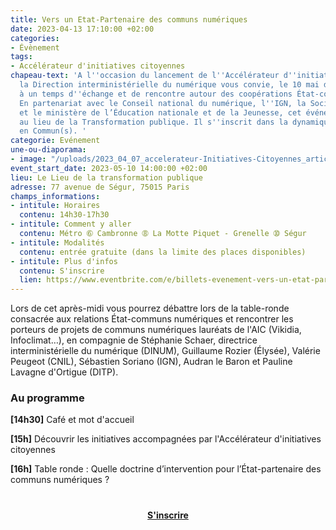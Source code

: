 ```yaml
---
title: Vers un Etat-Partenaire des communs numériques
date: 2023-04-13 17:10:00 +02:00
categories:
- Évènement
tags:
- Accélérateur d'initiatives citoyennes
chapeau-text: 'A l''occasion du lancement de l''Accélérateur d''initiatives citoyennes,
  la Direction interministérielle du numérique vous convie, le 10 mai de 14h30 à 17h30,
  à un temps d''échange et de rencontre autour des coopérations État-communs numériques.
  En partenariat avec le Conseil national du numérique, l''IGN, la Société des communs,
  et le ministère de l’Éducation nationale et de la Jeunesse, cet événement se tiendra
  au lieu de la Transformation publique. Il s''inscrit dans la dynamique Numérique
  en Commun(s). '
categorie: Evénement
une-ou-diaporama:
- image: "/uploads/2023_04_07_accelerateur-Initiatives-Citoyennes_article.jpg"
event_start_date: 2023-05-10 14:00:00 +02:00
lieu: Le Lieu de la transformation publique
adresse: 77 avenue de Ségur, 75015 Paris
champs_informations:
- intitule: Horaires
  contenu: 14h30-17h30
- intitule: Comment y aller
  contenu: Métro ➅ Cambronne ➇ La Motte Piquet - Grenelle ➉ Ségur
- intitule: Modalités
  contenu: entrée gratuite (dans la limite des places disponibles)
- intitule: Plus d'infos
  contenu: S'inscrire
  lien: https://www.eventbrite.com/e/billets-evenement-vers-un-etat-partenaire-des-communs-numeriques-598397582277
---
```


Lors de cet après-midi vous pourrez débattre lors de la table-ronde consacrée aux relations État-communs numériques et rencontrer les porteurs de projets de communs numériques lauréats de l'AIC (Vikidia, Infoclimat…), en compagnie de Stéphanie Schaer, directrice interministérielle du numérique (DINUM), Guillaume Rozier (Élysée), Valérie Peugeot (CNIL), Sébastien Soriano (IGN), Audran le Baron et Pauline Lavagne d'Ortigue (DITP).

### Au programme
**[14h30]** Café et mot d'accueil

**[15h]** Découvrir les initiatives accompagnées par l'Accélérateur d'initiatives citoyennes

**[16h]** Table ronde : Quelle doctrine d’intervention pour l’État-partenaire des communs numériques ? 


<div align="center" style="margin-bottom: 15px; margin-top: 40px"><a href="https://www.eventbrite.com/e/billets-evenement-vers-un-etat-partenaire-des-communs-numeriques-598397582277" class="button" title="S'inscrire - Lien externe"><b>S'inscrire</b></a></div>